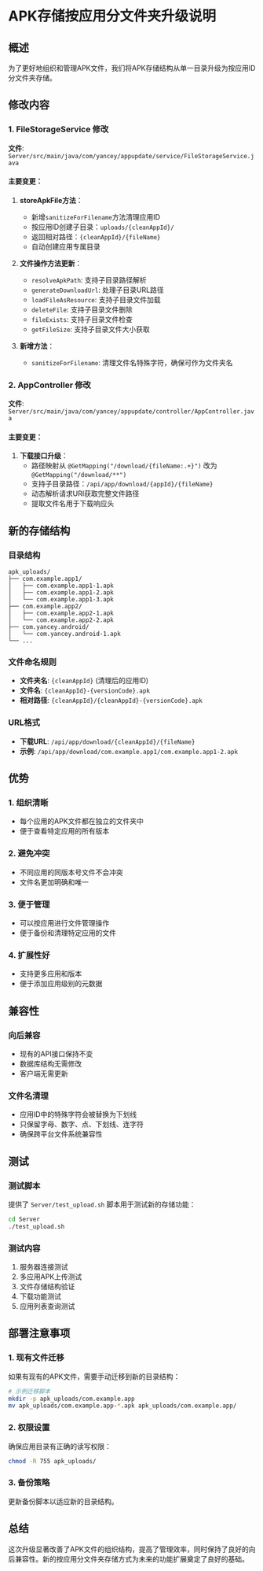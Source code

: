 # APK存储按应用分文件夹升级说明

## 概述

为了更好地组织和管理APK文件，我们将APK存储结构从单一目录升级为按应用ID分文件夹存储。

## 修改内容

### 1. FileStorageService 修改

**文件**: `Server/src/main/java/com/yancey/appupdate/service/FileStorageService.java`

#### 主要变更：

1. **storeApkFile方法**：
   - 新增`sanitizeForFilename`方法清理应用ID
   - 按应用ID创建子目录：`uploads/{cleanAppId}/`
   - 返回相对路径：`{cleanAppId}/{fileName}`
   - 自动创建应用专属目录

2. **文件操作方法更新**：
   - `resolveApkPath`: 支持子目录路径解析
   - `generateDownloadUrl`: 处理子目录URL路径
   - `loadFileAsResource`: 支持子目录文件加载
   - `deleteFile`: 支持子目录文件删除
   - `fileExists`: 支持子目录文件检查
   - `getFileSize`: 支持子目录文件大小获取

3. **新增方法**：
   - `sanitizeForFilename`: 清理文件名特殊字符，确保可作为文件夹名

### 2. AppController 修改

**文件**: `Server/src/main/java/com/yancey/appupdate/controller/AppController.java`

#### 主要变更：

1. **下载接口升级**：
   - 路径映射从 `@GetMapping("/download/{fileName:.+}")` 改为 `@GetMapping("/download/**")`
   - 支持子目录路径：`/api/app/download/{appId}/{fileName}`
   - 动态解析请求URI获取完整文件路径
   - 提取文件名用于下载响应头

## 新的存储结构

### 目录结构

```
apk_uploads/
├── com.example.app1/
│   ├── com.example.app1-1.apk
│   ├── com.example.app1-2.apk
│   └── com.example.app1-3.apk
├── com.example.app2/
│   ├── com.example.app2-1.apk
│   └── com.example.app2-2.apk
├── com.yancey.android/
│   └── com.yancey.android-1.apk
└── ...
```

### 文件命名规则

- **文件夹名**: `{cleanAppId}` (清理后的应用ID)
- **文件名**: `{cleanAppId}-{versionCode}.apk`
- **相对路径**: `{cleanAppId}/{cleanAppId}-{versionCode}.apk`

### URL格式

- **下载URL**: `/api/app/download/{cleanAppId}/{fileName}`
- **示例**: `/api/app/download/com.example.app1/com.example.app1-2.apk`

## 优势

### 1. 组织清晰
- 每个应用的APK文件都在独立的文件夹中
- 便于查看特定应用的所有版本

### 2. 避免冲突
- 不同应用的同版本号文件不会冲突
- 文件名更加明确和唯一

### 3. 便于管理
- 可以按应用进行文件管理操作
- 便于备份和清理特定应用的文件

### 4. 扩展性好
- 支持更多应用和版本
- 便于添加应用级别的元数据

## 兼容性

### 向后兼容
- 现有的API接口保持不变
- 数据库结构无需修改
- 客户端无需更新

### 文件名清理
- 应用ID中的特殊字符会被替换为下划线
- 只保留字母、数字、点、下划线、连字符
- 确保跨平台文件系统兼容性

## 测试

### 测试脚本
提供了 `Server/test_upload.sh` 脚本用于测试新的存储功能：

```bash
cd Server
./test_upload.sh
```

### 测试内容
1. 服务器连接测试
2. 多应用APK上传测试
3. 文件存储结构验证
4. 下载功能测试
5. 应用列表查询测试

## 部署注意事项

### 1. 现有文件迁移
如果有现有的APK文件，需要手动迁移到新的目录结构：

```bash
# 示例迁移脚本
mkdir -p apk_uploads/com.example.app
mv apk_uploads/com.example.app-*.apk apk_uploads/com.example.app/
```

### 2. 权限设置
确保应用目录有正确的读写权限：

```bash
chmod -R 755 apk_uploads/
```

### 3. 备份策略
更新备份脚本以适应新的目录结构。

## 总结

这次升级显著改善了APK文件的组织结构，提高了管理效率，同时保持了良好的向后兼容性。新的按应用分文件夹存储方式为未来的功能扩展奠定了良好的基础。 